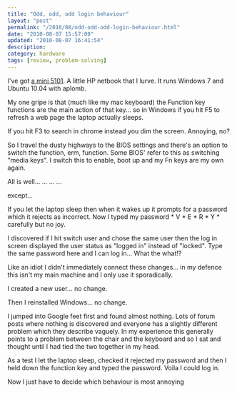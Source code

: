 ```yaml
--- 
title: "Odd, odd, odd login behaviour" 
layout: "post" 
permalink: "/2010/08/odd-odd-odd-login-behaviour.html" 
date: "2010-08-07 15:57:00" 
updated: "2010-08-07 16:41:54" 
description: 
category: hardware
tags: [review, problem-solving]
---
```


I've got [a mini 5101](http://h20000.www2.hp.com/bizsupport/TechSupport/Home.jsp?lang=en&cc=us&prodTypeId=321957&prodSeriesId=3973865&lang=en&cc=us). A little HP netbook that I lurve. It runs Windows 7 and Ubuntu 10.04 with aplomb.

<!--more-->

My one gripe is that (much like my mac keyboard) the Function key functions are the main action of that key... so in Windows if you hit F5 to refresh a web page the laptop actually sleeps.

If you hit F3 to search in chrome instead you dim the screen. Annoying, no?

So I travel the dusty highways to the BIOS settings and there's an option to switch the function, erm, function. Some BIOS' refer to this as switching "media keys". I switch this to enable, boot up and my Fn keys are my own again.

All is well...
           ...
           ...
           ...

except...

If you let the laptop sleep then when it wakes up it prompts for a password which it rejects as incorrect. Now I typed my password * V * E * R * Y * carefully but no joy.

I discovered if I hit switch user and chose the same user then the log in screen displayed the user status as "logged in" instead of "locked". Type the same password here and I can log in... What the what!?

Like an idiot I didn't immediately connect these changes... in my defence this isn't my main machine and I only use it sporadically.

I created a new user... no change.

Then I reinstalled Windows... no change.

I jumped into Google feet first and found almost nothing. Lots of forum posts where nothing is discovered and everyone has a slightly different problem which they describe vaguely. In my experience this generally points to a problem between the chair and the keyboard and so I sat and thought until I had tied the two together in my head.

As a test I let the laptop sleep, checked it rejected my password and then I held down the function key and typed the password. Voila I could log in.

Now I just have to decide which behaviour is most annoying

